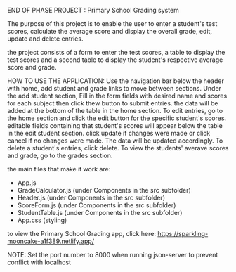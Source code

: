 END OF PHASE PROJECT : Primary School Grading system

The purpose of this project is to enable the user to enter a student's test scores, calculate the average score and display the overall grade, edit, update and delete entries.

the project consists of a form to enter the test scores, a table to display the test scores and a second  table to display the student's respective average score and grade.

HOW TO USE THE APPLICATION: 
Use the navigation bar below the header with home, add student and grade links to move between sections.
Under the add student section, Fill in the form fields with desired name and scores for each subject then click thew button to submit entries. the data will be added at the bottom of the table in the home section.
To edit entries, go to the home section and click the edit button for the specific student's scores. editable fields containing that student's scores will appear below the table in the edit student section. click update if changes were made or click cancel if no changes were made. The data will be updated accordingly.
To delete a student's entries, click delete.
To view the students' averave scores and grade, go to the grades section.

the main files that make it work are: 
- App.js
- GradeCalculator.js (under Components in the src subfolder)
- Header.js (under Components in the src subfolder)
- ScoreForm.js (under Components in the src subfolder)
- StudentTable.js (under Components in the src subfolder)
- App.css (styling)

to view the Primary School Grading app, click here: https://sparkling-mooncake-a1f389.netlify.app/

NOTE: Set the port number to 8000 when running json-server to prevent conflict with localhost